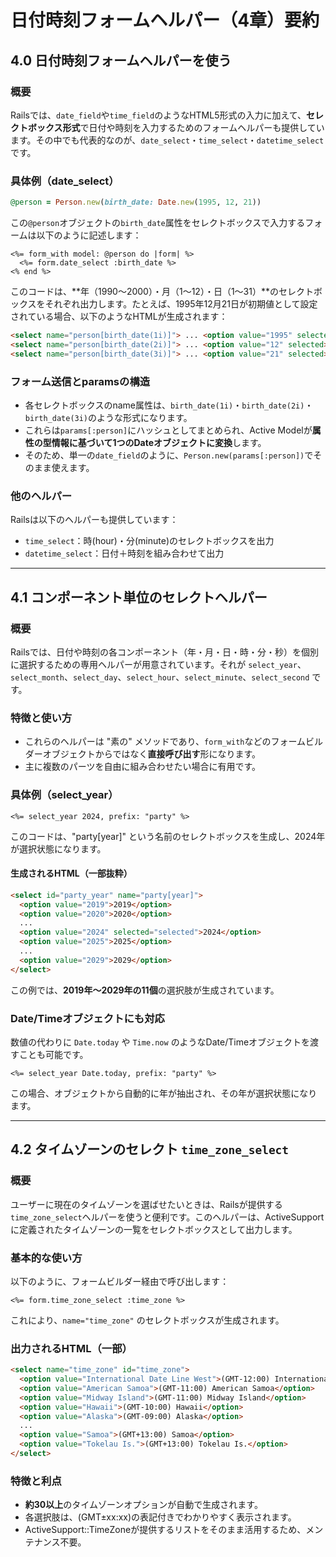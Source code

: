 # 日付時刻フォームヘルパー（4章）要約

## 4.0 日付時刻フォームヘルパーを使う

### 概要
Railsでは、`date_field`や`time_field`のようなHTML5形式の入力に加えて、**セレクトボックス形式**で日付や時刻を入力するためのフォームヘルパーも提供しています。その中でも代表的なのが、`date_select`・`time_select`・`datetime_select`です。

### 具体例（date_select）
```ruby
@person = Person.new(birth_date: Date.new(1995, 12, 21))
```
この`@person`オブジェクトの`birth_date`属性をセレクトボックスで入力するフォームは以下のように記述します：
```erb
<%= form_with model: @person do |form| %>
  <%= form.date_select :birth_date %>
<% end %>
```

このコードは、**年（1990〜2000）・月（1〜12）・日（1〜31）**のセレクトボックスをそれぞれ出力します。たとえば、1995年12月21日が初期値として設定されている場合、以下のようなHTMLが生成されます：

```html
<select name="person[birth_date(1i)]"> ... <option value="1995" selected>1995</option> ... </select>
<select name="person[birth_date(2i)]"> ... <option value="12" selected>December</option> ... </select>
<select name="person[birth_date(3i)]"> ... <option value="21" selected>21</option> ... </select>
```

### フォーム送信とparamsの構造
- 各セレクトボックスのname属性は、`birth_date(1i)`・`birth_date(2i)`・`birth_date(3i)`のような形式になります。
- これらは`params[:person]`にハッシュとしてまとめられ、Active Modelが**属性の型情報に基づいて1つのDateオブジェクトに変換**します。
- そのため、単一の`date_field`のように、`Person.new(params[:person])`でそのまま使えます。

### 他のヘルパー
Railsは以下のヘルパーも提供しています：
- `time_select`：時(hour)・分(minute)のセレクトボックスを出力
- `datetime_select`：日付＋時刻を組み合わせて出力

---

## 4.1 コンポーネント単位のセレクトヘルパー

### 概要
Railsでは、日付や時刻の各コンポーネント（年・月・日・時・分・秒）を個別に選択するための専用ヘルパーが用意されています。それが `select_year`、`select_month`、`select_day`、`select_hour`、`select_minute`、`select_second` です。

### 特徴と使い方
- これらのヘルパーは "素の" メソッドであり、`form_with`などのフォームビルダーオブジェクトからではなく**直接呼び出す**形になります。
- 主に複数のパーツを自由に組み合わせたい場合に有用です。

### 具体例（select_year）
```erb
<%= select_year 2024, prefix: "party" %>
```
このコードは、"party[year]" という名前のセレクトボックスを生成し、2024年が選択状態になります。

#### 生成されるHTML（一部抜粋）
```html
<select id="party_year" name="party[year]">
  <option value="2019">2019</option>
  <option value="2020">2020</option>
  ...
  <option value="2024" selected="selected">2024</option>
  <option value="2025">2025</option>
  ...
  <option value="2029">2029</option>
</select>
```

この例では、**2019年〜2029年の11個**の選択肢が生成されています。

### Date/Timeオブジェクトにも対応
数値の代わりに `Date.today` や `Time.now` のようなDate/Timeオブジェクトを渡すことも可能です。
```erb
<%= select_year Date.today, prefix: "party" %>
```
この場合、オブジェクトから自動的に年が抽出され、その年が選択状態になります。

---

## 4.2 タイムゾーンのセレクト `time_zone_select`

### 概要
ユーザーに現在のタイムゾーンを選ばせたいときは、Railsが提供する`time_zone_select`ヘルパーを使うと便利です。このヘルパーは、ActiveSupportに定義されたタイムゾーンの一覧をセレクトボックスとして出力します。

### 基本的な使い方
以下のように、フォームビルダー経由で呼び出します：
```erb
<%= form.time_zone_select :time_zone %>
```

これにより、`name="time_zone"` のセレクトボックスが生成されます。

### 出力されるHTML（一部）
```html
<select name="time_zone" id="time_zone">
  <option value="International Date Line West">(GMT-12:00) International Date Line West</option>
  <option value="American Samoa">(GMT-11:00) American Samoa</option>
  <option value="Midway Island">(GMT-11:00) Midway Island</option>
  <option value="Hawaii">(GMT-10:00) Hawaii</option>
  <option value="Alaska">(GMT-09:00) Alaska</option>
  ...
  <option value="Samoa">(GMT+13:00) Samoa</option>
  <option value="Tokelau Is.">(GMT+13:00) Tokelau Is.</option>
</select>
```

### 特徴と利点
- **約30以上**のタイムゾーンオプションが自動で生成されます。
- 各選択肢は、(GMT±xx:xx)の表記付きでわかりやすく表示されます。
- ActiveSupport::TimeZoneが提供するリストをそのまま活用するため、メンテナンス不要。

